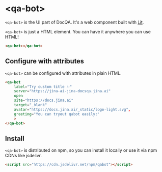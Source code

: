 # &lt;qa-bot&gt;

`<qa-bot>` is the UI part of DocQA. It's a web component built with [Lit](https://lit.dev).

`<qa-bot>` is just a HTML element. You can have it anywhere you can use HTML!
```html
<qa-bot></qa-bot>
```

## Configure with attributes

<section class="columns">
  <div>

`<qa-bot>` can be configured with attributes in plain HTML.

```html
<qa-bot 
    label="Try custom title ✨"
    server="https://jina-ai-jina-docsqa.jina.ai" 
    open
    site="https://docs.jina.ai" 
    target="_blank"
    avatar="https://docs.jina.ai/_static/logo-light.svg",
    greeting="You can tryout qabot easily:"
    >
</qa-bot>
```
## Install

`<qa-bot>` is distributed on npm, so you can install it locally or use it via npm CDNs like jsdelivr.

```html
<script src="https://cdn.jsdelivr.net/npm/qabot"></script>
```
